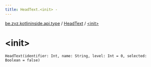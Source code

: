 ```yaml
---
title: HeadText.<init> - 
---
```


[be.zvz.kotlininside.api.type](../index.html) / [HeadText](index.html) / [&lt;init&gt;](./-init-.html)

# &lt;init&gt;

`HeadText(identifier: Int, name: String, level: Int = 0, selected: Boolean = false)`